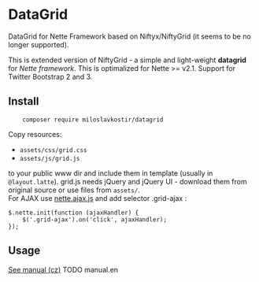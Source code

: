 # DataGrid
DataGrid for Nette Framework based on Niftyx/NiftyGrid (it seems to be no longer supported).

This is extended version of NiftyGrid - a simple and light-weight **datagrid** for *Nette framework*.
This is optimalized for Nette >= v2.1. Support for Twitter Bootstrap 2 and 3.


## Install
```pre
	composer require miloslavkostir/datagrid
```    
Copy resources:   
* `assets/css/grid.css`
* `assets/js/grid.js`

to your public www dir and include them in template (usually in `@layout.latte`). grid.js needs jQuery and jQuery UI - download them from original source or use files from `assets/`.   
For AJAX use [nette.ajax.js](http://addons.nette.org/vojtech-dobes/nette-ajax-js) and add selector .grid-ajax :

```
$.nette.init(function (ajaxHandler) {
	$('.grid-ajax').on('click', ajaxHandler);
});
```

## Usage

[See manual (cz)](./manual.cs.md) TODO manual.en
